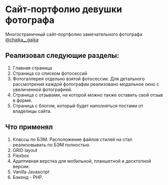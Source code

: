 # Сайт-портфолио девушки фотографа
Многостраничный сайт-портфолио замечательного фотографа 
[@chaika__gaika](https://www.instagram.com/chaika__gaika/)

## Реализовал следующие разделы:
1. Главная страница
2. Страница со списком фотосессий
3. Фотогаллерея отдельно взятой фотосессии. Для детального рассмотрения каждой фотографии реализовано модальное окно с увеличенной фотографией.
4. Страница с отзывами, на которой можно также оставить свой отзыв в форме.
5. Страница с блогом, который будет наполняться постами от владелицы сайта.

## Что применял
1. Классы по БЭМ. Расположение файлов стилей на стал реализовывать по БЭМ полностью.
2. GRID layout
3. Flexbox
4. Адаптивная верстка для мобильной, планшетной и десктопной версии.
5. Vanilla Javascript
6. Бэкенд - PHP.

